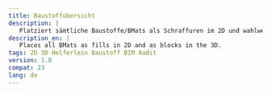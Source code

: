 ```yaml
---
title: Baustoffübersicht
description: |
   Platziert sämtliche Baustoffe/BMats als Schraffuren im 2D und wahlweise als Blöcke im 3D.
description_en: |
   Places all BMats as fills in 2D and as blocks in the 3D.
tags: 2D 3D Helferlein Baustoff BIM Audit
version: 1.0
compat: 23
lang: de
---
```

